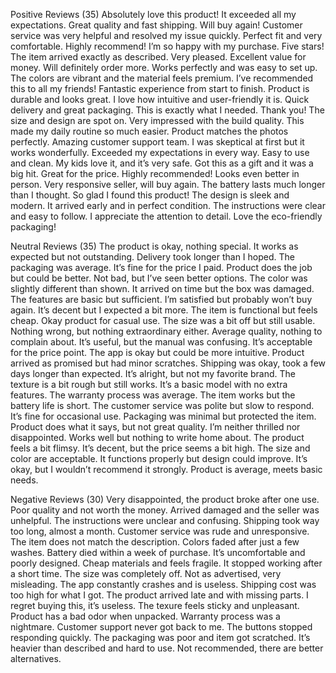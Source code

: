 Positive Reviews (35)
Absolutely love this product! It exceeded all my expectations.
Great quality and fast shipping. Will buy again!
Customer service was very helpful and resolved my issue quickly.
Perfect fit and very comfortable. Highly recommend!
I’m so happy with my purchase. Five stars!
The item arrived exactly as described. Very pleased.
Excellent value for money. Will definitely order more.
Works perfectly and was easy to set up.
The colors are vibrant and the material feels premium.
I’ve recommended this to all my friends!
Fantastic experience from start to finish.
Product is durable and looks great.
I love how intuitive and user-friendly it is.
Quick delivery and great packaging.
This is exactly what I needed. Thank you!
The size and design are spot on.
Very impressed with the build quality.
This made my daily routine so much easier.
Product matches the photos perfectly.
Amazing customer support team.
I was skeptical at first but it works wonderfully.
Exceeded my expectations in every way.
Easy to use and clean.
My kids love it, and it’s very safe.
Got this as a gift and it was a big hit.
Great for the price. Highly recommended!
Looks even better in person.
Very responsive seller, will buy again.
The battery lasts much longer than I thought.
So glad I found this product!
The design is sleek and modern.
It arrived early and in perfect condition.
The instructions were clear and easy to follow.
I appreciate the attention to detail.
Love the eco-friendly packaging!

Neutral Reviews (35)
The product is okay, nothing special.
It works as expected but not outstanding.
Delivery took longer than I hoped.
The packaging was average.
It’s fine for the price I paid.
Product does the job but could be better.
Not bad, but I’ve seen better options.
The color was slightly different than shown.
It arrived on time but the box was damaged.
The features are basic but sufficient.
I’m satisfied but probably won’t buy again.
It’s decent but I expected a bit more.
The item is functional but feels cheap.
Okay product for casual use.
The size was a bit off but still usable.
Nothing wrong, but nothing extraordinary either.
Average quality, nothing to complain about.
It’s useful, but the manual was confusing.
It’s acceptable for the price point.
The app is okay but could be more intuitive.
Product arrived as promised but had minor scratches.
Shipping was okay, took a few days longer than expected.
It’s alright, but not my favorite brand.
The texture is a bit rough but still works.
It’s a basic model with no extra features.
The warranty process was average.
The item works but the battery life is short.
The customer service was polite but slow to respond.
It’s fine for occasional use.
Packaging was minimal but protected the item.
Product does what it says, but not great quality.
I’m neither thrilled nor disappointed.
Works well but nothing to write home about.
The product feels a bit flimsy.
It’s decent, but the price seems a bit high.
The size and color are acceptable.
It functions properly but design could improve.
It’s okay, but I wouldn’t recommend it strongly.
Product is average, meets basic needs.

Negative Reviews (30)
Very disappointed, the product broke after one use.
Poor quality and not worth the money.
Arrived damaged and the seller was unhelpful.
The instructions were unclear and confusing.
Shipping took way too long, almost a month.
Customer service was rude and unresponsive.
The item does not match the description.
Colors faded after just a few washes.
Battery died within a week of purchase.
It’s uncomfortable and poorly designed.
Cheap materials and feels fragile.
It stopped working after a short time.
The size was completely off.
Not as advertised, very misleading.
The app constantly crashes and is useless.
Shipping cost was too high for what I got.
The product arrived late and with missing parts.
I regret buying this, it’s useless.
The texure feels sticky and unpleasant.
Product has a bad odor when unpacked.
Warranty process was a nightmare.
Customer support never got back to me.
The buttons stopped responding quickly.
The packaging was poor and item got scratched.
It’s heavier than described and hard to use.
Not recommended, there are better alternatives.
